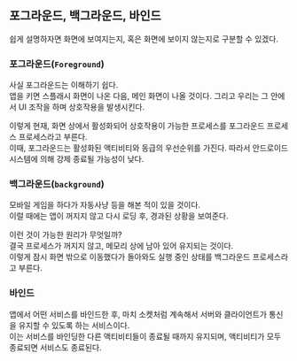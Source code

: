 ## 포그라운드, 백그라운드, 바인드

쉽게 설명하자면 화면에 보여지는지, 혹은 화면에 보이지 않는지로 구분할 수 있겠다.

### 포그라운드(`Foreground`)

사실 포그라운드는 이해하기 쉽다.  
앱을 키면 스플래시 화면이 나온 다음, 메인 화면이 나올 것이다.
그리고 우리는 그 안에서 UI 조작을 하며 상호작용을 발생시킨다.

이렇게 현재, 화면 상에서 활성화되어 상호작용이 가능한 프로세스를 포그라운드 프로세스 프로세스라고 부른다.  
이때, 포그라운드는 활성화된 액티비티와 동급의 우선순위를 가진다. 따라서 안드로이드 시스템에 의해 강제 종료될 가능성이 낮다.

### 백그라운드(`background`)

모바일 게임을 하다가 자동사냥 등을 해본 적이 있을 것이다.  
이럴 때에는 앱이 꺼지지 않고 다시 로딩 후, 경과된 상황을 보여준다.

이런 것이 가능한 원리가 무엇일까?  
결국 프로세스가 꺼지지 않고, 메모리 상에 남아 있어 유지되는 것이다.  
이렇게 잠시 화면 밖으로 이동했다가 돌아와도 실행 중인 상태를 백그라운드 프로세스라고 부른다.

### 바인드

앱에서 어떤 서비스를 바인드한 후, 마치 소켓처럼 계속해서 서버와 클라이언트가 통신을 유지할 수 있도록 하는 서비스이다.  
이는 서비스를 바인딩한 다른 액티비티들이 종료될 때까지 유지되며, 액티비티가 모두 종료되면 서비스도 종료된다.
